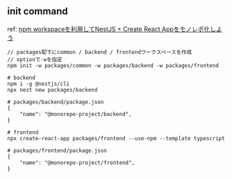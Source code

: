 ## init command

ref: [npm workspaceを利用してNestJS + Create React Appをモノレポ化しよう](https://note.com/shift_tech/n/nbecb007ac2ee)

```
// packages配下にcommon / backend / frontendワークスペースを作成
// optionで-wを指定
npm init -w packages/common -w packages/backend -w packages/frontend

# backend
npm i -g @nestjs/cli
npx nest new packages/backend

# packages/backend/package.json
{
    "name": "@monorepo-project/backend",
}

# frontend
npx create-react-app packages/frontend --use-npm --template typescript

# packages/frontend/package.json
{
    "name": "@monorepo-project/frontend",
}
```
